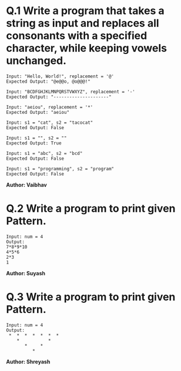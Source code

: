 # Q.1 Write a program that takes a string as input and replaces all consonants with a specified character, while keeping vowels unchanged.
```
Input: "Hello, World!", replacement = '@'
Expected Output: "@e@@o, @o@@@!"

Input: "BCDFGHJKLMNPQRSTVWXYZ", replacement = '-'
Expected Output: "---------------------"

Input: "aeiou", replacement = '*'
Expected Output: "aeiou"

Input: s1 = "cat", s2 = "tacocat"
Expected Output: False

Input: s1 = "", s2 = ""
Expected Output: True

Input: s1 = "abc", s2 = "bcd"
Expected Output: False

Input: s1 = "programming", s2 = "program"
Expected Output: False
```
**Author: Vaibhav**

# Q.2 Write a program to print given Pattern.
```
Input: num = 4
Output:
7*8*9*10
4*5*6
2*3
1  
```
**Author: Suyash**

# Q.3 Write a program to print given Pattern.
```
Input: num = 4
Output:
 *  *  *  *  *  *  *
    *           *
       *     *
          *
```
**Author: Shreyash**

